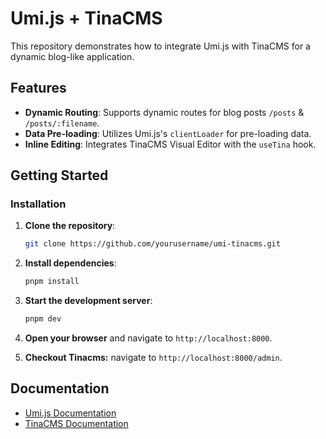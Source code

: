 # Umi.js + TinaCMS

This repository demonstrates how to integrate Umi.js with TinaCMS for a dynamic blog-like application.

## Features

- **Dynamic Routing**: Supports dynamic routes for blog posts `/posts` & `/posts/:filename`.
- **Data Pre-loading**: Utilizes Umi.js's `clientLoader` for pre-loading data.
- **Inline Editing**: Integrates TinaCMS Visual Editor with the `useTina` hook.

## Getting Started

### Installation

1. **Clone the repository**:

   ```bash
   git clone https://github.com/yourusername/umi-tinacms.git
   ```

2. **Install dependencies**:

   ```bash
   pnpm install
   ```

3. **Start the development server**:

   ```bash
   pnpm dev
   ```

4. **Open your browser** and navigate to `http://localhost:8000`.
5. **Checkout Tinacms:** navigate to `http://localhost:8000/admin`.

## Documentation

- [Umi.js Documentation](https://umijs.org/)
- [TinaCMS Documentation](https://tina.io/docs/)

